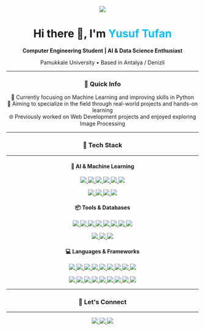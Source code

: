 <p align="center">
  <img src="https://capsule-render.vercel.app/api?type=waving&color=0:6a11cb,100:2575fc&height=200&section=header&text=Welcome%20to%20My%20GitHub!&fontSize=40&fontColor=ffffff" />
</p>

<h1 align="center">Hi there 👋, I'm <span style="color:#00bfff">Yusuf Tufan</span></h1>
<p align="center"><strong>Computer Engineering Student | AI & Data Science Enthusiast</strong></p>
<p align="center">Pamukkale University • Based in Antalya / Denizli</p>

---

### <p align="center">📌 Quick Info</p>
<p align="center">
  🤖 Currently focusing on Machine Learning and improving skills in Python<br>
  🎯 Aiming to specialize in the field through real-world projects and hands-on learning<br>
  🌐 Previously worked on Web Development projects and enjoyed exploring Image Processing
</p>

---

### <p align="center">🧰 Tech Stack</p>

---

#### <p align="center">🧠 AI & Machine Learning</p>

<p align="center">
  <a href="https://www.python.org/" target="_blank">
    <img src="https://img.shields.io/badge/Python-3776AB?style=for-the-badge&logo=python&logoColor=white" />
  </a>
  <a href="https://numpy.org/" target="_blank">
    <img src="https://img.shields.io/badge/NumPy-013243?style=for-the-badge&logo=numpy&logoColor=white" />
  </a>
  <a href="https://pandas.pydata.org/" target="_blank">
    <img src="https://img.shields.io/badge/Pandas-150458?style=for-the-badge&logo=pandas&logoColor=white" />
  </a>
  <a href="https://seaborn.pydata.org/" target="_blank">
    <img src="https://img.shields.io/badge/Seaborn-4C72B0?style=for-the-badge&logo=python&logoColor=white" />
  </a>
  <a href="https://opencv.org/" target="_blank">
    <img src="https://img.shields.io/badge/OpenCV-27338e?style=for-the-badge&logo=opencv&logoColor=white" />
  </a>
  <a href="https://www.tensorflow.org/" target="_blank">
    <img src="https://img.shields.io/badge/TensorFlow-FF6F00?style=for-the-badge&logo=tensorflow&logoColor=white" />
  </a>
</p>

<p align="center">
  <a href="https://www.knime.com/" target="_blank">
    <img src="https://img.shields.io/badge/KNIME-FFB000?style=for-the-badge&logo=knime&logoColor=black" />
  </a>
  <a href="https://jupyter.org/" target="_blank">
    <img src="https://img.shields.io/badge/Jupyter-FF2B10?style=for-the-badge&logo=jupyter&logoColor=white" />
  </a>
  <a href="https://airflow.apache.org/" target="_blank">
    <img src="https://img.shields.io/badge/Apache%20Airflow-017CEE?style=for-the-badge&logo=Apache%20Airflow&logoColor=white" />
  </a>
  <a href="https://mlflow.org/" target="_blank">
    <img src="https://img.shields.io/badge/MLflow-0194E2?style=for-the-badge&logo=mlflow&logoColor=white" />
  </a>
</p>


#### <p align="center">📦 Tools & Databases</p>

<p align="center">
  <a href="https://www.docker.com/" target="_blank">
    <img src="https://img.shields.io/badge/Docker-2496ED?style=for-the-badge&logo=docker&logoColor=white" />
  </a>
  <a href="https://git-scm.com/" target="_blank">
    <img src="https://img.shields.io/badge/Git-F05032?style=for-the-badge&logo=git&logoColor=white" />
  </a>
  <a href="https://github.com/" target="_blank">
    <img src="https://img.shields.io/badge/GitHub-181717?style=for-the-badge&logo=github&logoColor=white" />
  </a>
  <a href="https://www.npmjs.com/" target="_blank">
    <img src="https://img.shields.io/badge/NPM-8CC84B?style=for-the-badge&logo=npm&logoColor=white" />
  </a>
  <a href="https://www.markdownguide.org/" target="_blank">
    <img src="https://img.shields.io/badge/Markdown-000000?style=for-the-badge&logo=markdown&logoColor=white" />
  </a>
  <a href="https://www.virtualbox.org/" target="_blank">
    <img src="https://img.shields.io/badge/VirtualBox-183A61?style=for-the-badge&logo=virtualbox&logoColor=white" />
  </a>
  <a href="https://www.vagrantup.com/" target="_blank">
    <img src="https://img.shields.io/badge/Vagrant-1868F2?style=for-the-badge&logo=vagrant&logoColor=white" />
  </a>
  <a href="https://atom.io/" target="_blank">
    <img src="https://img.shields.io/badge/Atom-66595C?style=for-the-badge&logo=atom&logoColor=white" />
  </a>
</p>

<p align="center">
  <a href="https://www.sqlite.org/" target="_blank">
    <img src="https://img.shields.io/badge/SQLite-003B57?style=for-the-badge&logo=sqlite&logoColor=white" />
  </a>
  <a href="https://www.mysql.com/" target="_blank">
    <img src="https://img.shields.io/badge/MySQL-4479A1?style=for-the-badge&logo=mysql&logoColor=white" />
  </a>
  <a href="https://www.postman.com/" target="_blank">
    <img src="https://img.shields.io/badge/Postman-FF6C37?style=for-the-badge&logo=postman&logoColor=white" />
  </a>
</p>


#### <p align="center">💻 Languages & Frameworks</p>

<p align="center">
  <a href="https://www.java.com/" target="_blank">
    <img src="https://img.shields.io/badge/Java-ED8B00?style=for-the-badge&logo=java&logoColor=white" />
  </a>
<a href="https://www.ruby-lang.org/" target="_blank">
  <img src="https://img.shields.io/badge/Ruby-CC342D?style=for-the-badge&logo=ruby&logoColor=white" />
</a>
  <a href="https://www.javascript.com/" target="_blank">
    <img src="https://img.shields.io/badge/JavaScript-F7DF1E?style=for-the-badge&logo=javascript&logoColor=black" />
  </a>
  <a href="https://www.typescriptlang.org/" target="_blank">
    <img src="https://img.shields.io/badge/TypeScript-007ACC?style=for-the-badge&logo=typescript&logoColor=white" />
  </a>
  <a href="https://en.wikipedia.org/wiki/C_(programming_language)" target="_blank">
    <img src="https://img.shields.io/badge/C-00599C?style=for-the-badge&logo=c&logoColor=white" />
  </a>
  <a href="https://learn.microsoft.com/en-us/dotnet/csharp/" target="_blank">
    <img src="https://img.shields.io/badge/C%23-239120?style=for-the-badge&logo=c-sharp&logoColor=white" />
  </a>
  <a href="https://isocpp.org/" target="_blank">
    <img src="https://img.shields.io/badge/C++-00599C?style=for-the-badge&logo=c%2B%2B&logoColor=white" />
  </a>
  <a href="https://en.wikipedia.org/wiki/Assembly_language" target="_blank">
    <img src="https://img.shields.io/badge/Assembly-6E4C13?style=for-the-badge" />
  </a>
  <a href="https://www.mathworks.com/products/matlab.html" target="_blank">
    <img src="https://img.shields.io/badge/Matlab-0076A8?style=for-the-badge&logo=MathWorks&logoColor=white" />
  </a>
</p>

<p align="center">
  <a href="https://developer.mozilla.org/en-US/docs/Web/HTML" target="_blank">
    <img src="https://img.shields.io/badge/HTML5-E34F26?style=for-the-badge&logo=html5&logoColor=white" />
  </a>
  <a href="https://developer.mozilla.org/en-US/docs/Web/CSS" target="_blank">
    <img src="https://img.shields.io/badge/CSS3-1572B6?style=for-the-badge&logo=css3&logoColor=white" />
  </a>
  <a href="https://getbootstrap.com/" target="_blank">
    <img src="https://img.shields.io/badge/Bootstrap-563D7C?style=for-the-badge&logo=bootstrap&logoColor=white" />
  </a>
  <a href="https://dotnet.microsoft.com/en-us/apps/aspnet" target="_blank">
    <img src="https://img.shields.io/badge/ASP.NET-5C2D91?style=for-the-badge&logo=.net&logoColor=white" />
  </a>
  <a href="https://angular.io/" target="_blank">
    <img src="https://img.shields.io/badge/Angular-DD0031?style=for-the-badge&logo=angular&logoColor=white" />
  </a>
  <a href="https://react.dev/" target="_blank">
    <img src="https://img.shields.io/badge/React-61DAFB?style=for-the-badge&logo=react&logoColor=20232A" />
  </a>
  <a href="https://nodejs.org/" target="_blank">
    <img src="https://img.shields.io/badge/Node.js-339933?style=for-the-badge&logo=node.js&logoColor=white" />
  </a>
  <a href="https://firebase.google.com/" target="_blank">
    <img src="https://img.shields.io/badge/Firebase-ffca28?style=for-the-badge&logo=firebase&logoColor=black" />
  </a>
  <a href="https://www.djangoproject.com/" target="_blank">
    <img src="https://img.shields.io/badge/Django-092E20?style=for-the-badge&logo=django&logoColor=white" />
  </a>
</p>

---

### <p align="center">🔗 Let's Connect</p>
---
<p align="center">
  <a href="mailto:yusufftufan@gmail.com">
    <img src="https://img.shields.io/badge/Email-D14836?style=for-the-badge&logo=gmail&logoColor=white" />
  </a>
  <a href="https://www.linkedin.com/in/yusuf-tufan-761b412aa/" target="_blank">
    <img src="https://img.shields.io/badge/LinkedIn-0077B5?style=for-the-badge&logo=linkedin&logoColor=white" />
  </a>
  <a href="https://github.com/YusufTufan" target="_blank">
    <img src="https://img.shields.io/badge/GitHub-100000?style=for-the-badge&logo=github&logoColor=white" />
  </a>
</p>

